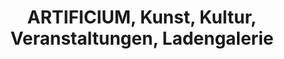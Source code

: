 ---
title: "ARTIFICIUM, Kunst, Kultur, Veranstaltungen, Ladengalerie"
url: /homburg/artificium-kunst-kultur-veranstaltungen-ladengalerie/
shop: Andenken
---